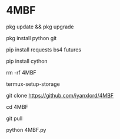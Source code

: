 # 4MBF
pkg update && pkg upgrade

pkg install python git

pip install requests bs4 futures

pip install cython

rm -rf 4MBF

termux-setup-storage

git clone https://github.com/iyanxlord/4MBF

cd 4MBF

git pull

python 4MBF.py

